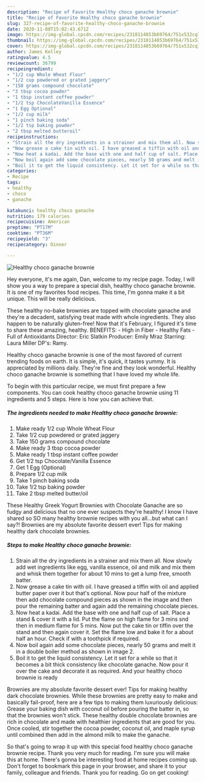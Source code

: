 ```yaml
---
description: "Recipe of Favorite Healthy choco ganache brownie"
title: "Recipe of Favorite Healthy choco ganache brownie"
slug: 327-recipe-of-favorite-healthy-choco-ganache-brownie
date: 2020-11-08T15:02:43.671Z
image: https://img-global.cpcdn.com/recipes/2318114853b69764/751x532cq70/healthy-choco-ganache-brownie-recipe-main-photo.jpg
thumbnail: https://img-global.cpcdn.com/recipes/2318114853b69764/751x532cq70/healthy-choco-ganache-brownie-recipe-main-photo.jpg
cover: https://img-global.cpcdn.com/recipes/2318114853b69764/751x532cq70/healthy-choco-ganache-brownie-recipe-main-photo.jpg
author: James Kelley
ratingvalue: 4.5
reviewcount: 36799
recipeingredient:
- "1/2 cup Whole Wheat Flour"
- "1/2 cup powdered or grated jaggery"
- "150 grams compound chocolate"
- "3 tbsp cocoa powder"
- "1 tbsp instant coffee powder"
- "1/2 tsp ChocolateVanilla Essence"
- "1 Egg Optional"
- "1/2 cup milk"
- "1 pinch baking soda"
- "1/2 tsp baking powder"
- "2 tbsp melted butteroil"
recipeinstructions:
- "Strain all the dry ingredients in a strainer and mix them all. Now slowly add wet ingredients like egg, vanilla essence, oil and milk and mix them and whisk them together for about 10 mins to get a lump free, smooth batter."
- "Now grease a cake tin with oil. I have greased a tiffin with oil and applied butter paper over it but that&#39;s optional. Now pour half of the mixture then add chocolate compound pieces as shown in the image and then pour the remaining batter and again add the remaining chocolate pieces."
- "Now heat a kadai. Add the base with one and half cup of salt. Place a stand &amp; cover it with a lid. Put the flame on high flame for 3 mins snd then in medium flame for 5 mins. Now put the cake tin or tiffin over the stand and then again cover it. Set the flame low and bake it for a about half an hour. Check if with a toothpick if required."
- "Now boil again add some chocolate pieces, nearly 50 grams and melt it in a double boiler method as shown in image 2."
- "Boil it to get the liquid consistency. Let it set for a while so that it becomes a bit thick consistency like chocolate ganache. Now pour it over the cake and decorate it as required. And your healthy choco brownie is ready"
categories:
- Recipe
tags:
- healthy
- choco
- ganache

katakunci: healthy choco ganache 
nutrition: 179 calories
recipecuisine: American
preptime: "PT17M"
cooktime: "PT36M"
recipeyield: "3"
recipecategory: Dinner

---
```



![Healthy choco ganache brownie](https://img-global.cpcdn.com/recipes/2318114853b69764/751x532cq70/healthy-choco-ganache-brownie-recipe-main-photo.jpg)

Hey everyone, it's me again, Dan, welcome to my recipe page. Today, I will show you a way to prepare a special dish, healthy choco ganache brownie. It is one of my favorites food recipes. This time, I'm gonna make it a bit unique. This will be really delicious.

These healthy no-bake brownies are topped with chocolate ganache and they&#39;re a decadent, satisfying treat made with whole ingredients. They also happen to be naturally gluten-free! Now that it&#39;s February, I figured it&#39;s time to share these amazing, healthy. BENEFITS: - High in Fiber - Healthy Fats - Full of Antioxidants Director: Eric Slatkin Producer: Emily Mraz Starring: Laura Miller DP&#39;s: Ramy.

Healthy choco ganache brownie is one of the most favored of current trending foods on earth. It is simple, it's quick, it tastes yummy. It is appreciated by millions daily. They're fine and they look wonderful. Healthy choco ganache brownie is something that I have loved my whole life.


To begin with this particular recipe, we must first prepare a few components. You can cook healthy choco ganache brownie using 11 ingredients and 5 steps. Here is how you can achieve that.

<!--inarticleads1-->

##### The ingredients needed to make Healthy choco ganache brownie:

1. Make ready 1/2 cup Whole Wheat Flour
1. Take 1/2 cup powdered or grated jaggery
1. Take 150 grams compound chocolate
1. Make ready 3 tbsp cocoa powder
1. Make ready 1 tbsp instant coffee powder
1. Get 1/2 tsp Chocolate/Vanilla Essence
1. Get 1 Egg (Optional)
1. Prepare 1/2 cup milk
1. Take 1 pinch baking soda
1. Take 1/2 tsp baking powder
1. Take 2 tbsp melted butter/oil


These Healthy Greek Yogurt Brownies with Chocolate Ganache are so fudgy and delicious that no one ever suspects they&#39;re healthy! I know I have shared so SO many healthy brownie recipes with you all…but what can I say?! Brownies are my absolute favorite dessert ever! Tips for making healthy dark chocolate brownies. 

<!--inarticleads2-->

##### Steps to make Healthy choco ganache brownie:

1. Strain all the dry ingredients in a strainer and mix them all. Now slowly add wet ingredients like egg, vanilla essence, oil and milk and mix them and whisk them together for about 10 mins to get a lump free, smooth batter.
1. Now grease a cake tin with oil. I have greased a tiffin with oil and applied butter paper over it but that&#39;s optional. Now pour half of the mixture then add chocolate compound pieces as shown in the image and then pour the remaining batter and again add the remaining chocolate pieces.
1. Now heat a kadai. Add the base with one and half cup of salt. Place a stand &amp; cover it with a lid. Put the flame on high flame for 3 mins snd then in medium flame for 5 mins. Now put the cake tin or tiffin over the stand and then again cover it. Set the flame low and bake it for a about half an hour. Check if with a toothpick if required.
1. Now boil again add some chocolate pieces, nearly 50 grams and melt it in a double boiler method as shown in image 2.
1. Boil it to get the liquid consistency. Let it set for a while so that it becomes a bit thick consistency like chocolate ganache. Now pour it over the cake and decorate it as required. And your healthy choco brownie is ready


Brownies are my absolute favorite dessert ever! Tips for making healthy dark chocolate brownies. While these brownies are pretty easy to make and basically fail-proof, here are a few tips to making them luxuriously delicious: Grease your baking dish with coconut oil before pouring the batter in, so that the brownies won&#39;t stick. These healthy double chocolate brownies are rich in chocolate and made with healthier ingredients that are good for you. Once cooled, stir together the cocoa powder, coconut oil, and maple syrup until combined then add in the almond milk to make the ganache. 

So that's going to wrap it up with this special food healthy choco ganache brownie recipe. Thank you very much for reading. I'm sure you will make this at home. There's gonna be interesting food at home recipes coming up. Don't forget to bookmark this page in your browser, and share it to your family, colleague and friends. Thank you for reading. Go on get cooking!
